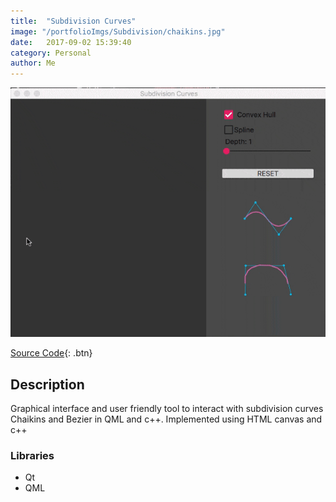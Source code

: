 ```yaml
---
title:  "Subdivision Curves"
image: "/portfolioImgs/Subdivision/chaikins.jpg"
date:   2017-09-02 15:39:40
category: Personal
author: Me
---
```


![project in action](/portfolioImgs/Subdivision/Bezier..gif)

[Source Code](https://github.com/RodrigoFigueroaM/SubdivisionCurvesQML){: .btn}


## Description
Graphical interface and user friendly tool to interact with subdivision curves Chaikins and Bezier in QML and c++. Implemented using HTML canvas and c++
### Libraries
- Qt
- QML
